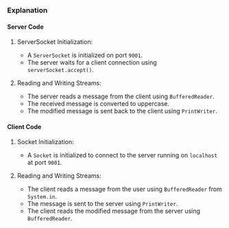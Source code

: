 ### Explanation

#### Server Code

1.  ServerSocket Initialization:

    -   A `ServerSocket` is initialized on port `9001`.
    -   The server waits for a client connection using `serverSocket.accept()`.
2.  Reading and Writing Streams:

    -   The server reads a message from the client using `BufferedReader`.
    -   The received message is converted to uppercase.
    -   The modified message is sent back to the client using `PrintWriter`.

#### Client Code

1.  Socket Initialization:

    -   A `Socket` is initialized to connect to the server running on `localhost` at port `9001`.
2.  Reading and Writing Streams:

    -   The client reads a message from the user using `BufferedReader` from `System.in`.
    -   The message is sent to the server using `PrintWriter`.
    -   The client reads the modified message from the server using `BufferedReader`.